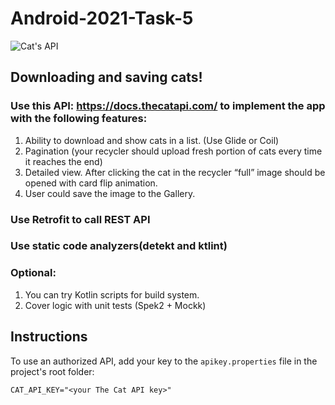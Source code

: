 # Android-2021-Task-5

![Cat's API](https://cdn2.thecatapi.com/logos/thecatapi_256xW.png)

## Downloading and saving cats!

### Use this API: https://docs.thecatapi.com/ to implement the app with the following features:
1. Ability to download and show cats in a list. (Use Glide or Coil)
2. Pagination (your recycler should upload fresh portion of cats every time it reaches the end)
3. Detailed view. After clicking the cat in the recycler “full” image should be opened with card flip animation.
4. User could save the image to the Gallery.

### Use Retrofit to call REST API

### Use static code analyzers(detekt and ktlint)

### Optional:
1. You can try Kotlin scripts for build system.
2. Cover logic with unit tests (Spek2 + Mockk)

## Instructions
To use an authorized API, add your key to the `apikey.properties` file in the project's root folder:
```
CAT_API_KEY="<your The Cat API key>"
```
